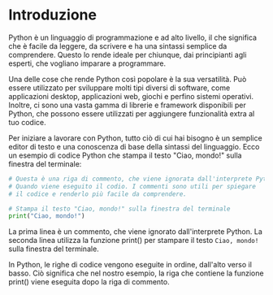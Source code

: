 # Introduzione

Python è un linguaggio di programmazione e ad alto livello, il che significa che è facile da leggere, da scrivere e ha una sintassi semplice da comprendere. Questo lo rende ideale per chiunque, dai principianti agli esperti, che vogliano imparare a programmare.

Una delle cose che rende Python così popolare è la sua versatilità. Può essere utilizzato per sviluppare molti tipi diversi di software, come applicazioni desktop, applicazioni web, giochi e perfino sistemi operativi. Inoltre, ci sono una vasta gamma di librerie e framework disponibili per Python, che possono essere utilizzati per aggiungere funzionalità extra al tuo codice.

Per iniziare a lavorare con Python, tutto ciò di cui hai bisogno è un semplice editor di testo e una conoscenza di base della sintassi del linguaggio. Ecco un esempio di codice Python che stampa il testo "Ciao, mondo!" sulla finestra del terminale:

```python
# Questa è una riga di commento, che viene ignorata dall'interprete Python
# Quando viene eseguito il codio. I commenti sono utili per spiegare
# il codice e renderlo più facile da comprendere.

# Stampa il testo "Ciao, mondo!" sulla finestra del terminale
print("Ciao, mondo!")
```

La prima linea è un commento, che viene ignorato dall'interprete Python. La seconda linea utilizza la funzione print() per stampare il testo `Ciao, mondo!` sulla finestra del terminale.

In Python, le righe di codice vengono eseguite in ordine, dall'alto verso il basso. Ciò significa che nel nostro esempio, la riga che contiene la funzione print() viene eseguita dopo la riga di commento.
